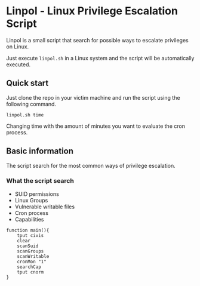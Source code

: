 # Linpol - Linux Privilege Escalation Script

Linpol is a small script that search for possible ways to escalate privileges on Linux.

Just execute `linpol.sh` in a Linux system and the script will be automatically executed.

## Quick start

Just clone the repo in your victim machine and run the script using the following command.

`linpol.sh time`

Changing time with the amount of minutes you want to evaluate the cron process.

## Basic information

The script search for the most common ways of privilege escalation.
### What the script search
- SUID permissions
- Linux Groups
- Vulnerable writable files
- Cron process
- Capabilities


```
function main(){
	tput civis
	clear
	scanSuid
	scanGroups
	scanWritable
	cronMon "1"
	searchCap
	tput cnorm
}
```
